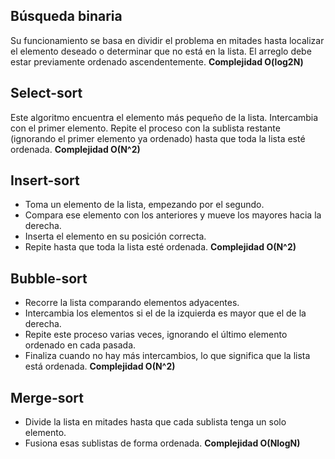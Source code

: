 ## Búsqueda binaria
Su funcionamiento se basa en dividir el problema en mitades hasta localizar el elemento deseado o determinar que no está en la lista. El arreglo debe estar previamente ordenado ascendentemente. 
**Complejidad O(log2N)**
## Select-sort
Este algoritmo encuentra el elemento más pequeño de la lista. Intercambia con el primer elemento. Repite el proceso con la sublista restante (ignorando el primer elemento ya ordenado) hasta que toda la lista esté ordenada.
**Complejidad O(N^2)**
## Insert-sort
- Toma un elemento de la lista, empezando por el segundo.
- Compara ese elemento con los anteriores y mueve los mayores hacia la derecha.
- Inserta el elemento en su posición correcta.
- Repite hasta que toda la lista esté ordenada.
**Complejidad O(N^2)**
## Bubble-sort
- Recorre la lista comparando elementos adyacentes.
- Intercambia los elementos si el de la izquierda es mayor que el de la derecha.
- Repite este proceso varias veces, ignorando el último elemento ordenado en cada pasada.
- Finaliza cuando no hay más intercambios, lo que significa que la lista está ordenada.
**Complejidad O(N^2)**
## Merge-sort
- Divide la lista en mitades hasta que cada sublista tenga un solo elemento.
- Fusiona esas sublistas de forma ordenada.
**Complejidad O(NlogN)**